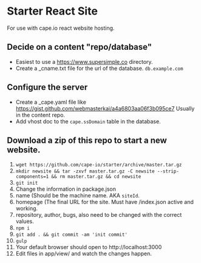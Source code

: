 # Starter React Site

For use with cape.io react website hosting.

## Decide on a content "repo/database"
* Easiest to use a https://www.supersimple.co directory.
* Create a _cname.txt file for the url of the database. `db.example.com`

## Configure the server
* Create a _cape.yaml file like https://gist.github.com/webmasterkai/a4a6803aa06f3b095ce7 Usually in the content repo.
* Add vhost doc to the `cape.ssDomain` table in the database.

## Download a zip of this repo to start a new website.
1. `wget https://github.com/cape-io/starter/archive/master.tar.gz`
2. `mkdir newsite && tar -zxvf master.tar.gz -C newsite --strip-components=1 && rm master.tar.gz && cd newsite`
3. `git init`
1. Change the information in package.json
  1. name (Should be the machine name. AKA `siteId`.
  2. homepage (The final URL for the site. Must have /index.json active and working.
  3. repository, author, bugs, also need to be changed with the correct values.
2. `npm i`
3. `git add . && git commit -am 'init commit'`
3. `gulp`
4. Your default browser should open to http://localhost:3000
5. Edit files in app/view/ and watch the changes happen.
